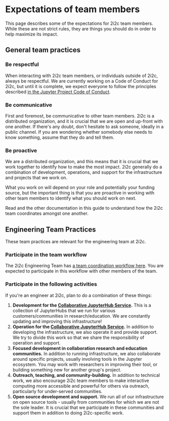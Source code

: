 # Expectations of team members

This page describes some of the expectations for 2i2c team members.
While these are not strict rules, they are things you should do in order to help maximize its impact.

## General team practices

### Be respectful

When interacting with 2i2c team members, or individuals outside of 2i2c, always be respectful.
We are currently working on a Code of Conduct for 2i2c, but until it is complete, we expect everyone to follow the principles described [in the Jupyter Project Code of Conduct](https://jupyter.org/governance/conduct/code_of_conduct.html).

### Be communicative

First and foremost, be communicative to other team members.
2i2c is a distributed organization, and it is crucial that we are open and up-front with one another.
If there's any doubt, don't hesitate to ask someone, ideally in a public channel.
If you are wondering whether somebody else needs to know something, assume that they do and tell them.

### Be proactive

We are a distributed organization, and this means that it is crucial that we work together to identify how to make the most impact.
2i2c generally do a combination of development, operations, and support for the infrastructure and projects that we work on.

What you work on will depend on your role and potentially your funding source, but the important thing is that you are proactive in working with other team members to identify what you should work on next.

Read [](index.md) and the other documentation in this guide to understand how the 2i2c team coordinates amongst one another.

## Engineering Team Practices

These team practices are relevant for the engineering team at 2i2c.

### Participate in the team workflow

The 2i2c Engineering Team has [a team coordination workflow here](index.md).
You are expected to participate in this workflow with other members of the team.

### Participate in the following activities

If you're an engineer at 2i2c, plan to do a combination of these things:

1. **Development for the [Collaborative JupyterHub Service](../projects/managed-hubs/index.md).** This is a collection of JupyterHubs that we run for various customers/communities in research/education. We are constantly updating and improving this infrastructure!
2. **Operation for the [Collaborative JupyterHub Service](../projects/managed-hubs/index.md).** In addition to developing the infrastructure, we also operate it and provide support. We try to divide this work so that we share the responsibility of operation and support.
3. **Focused development in collaboration research and education communities.** In addition to running infrastructure, we also collaborate around specific projects, usually involving tools in the Jupyter ecosystem. You may work with researchers in improving their tool, or building something new for another group's project.
4. **Outreach, teaching, and community-building.** In addition to technical work, we also encourage 2i2c team members to make interactive computing more accessible and powerful for others via outreach, particularly for under-served communities.
5. **Open source development and support.** We run all of our infrastructure on open source tools - usually from communities for which we are not the sole leader. It is crucial that we participate in these communities and support them in addition to doing 2i2c-specific work.
